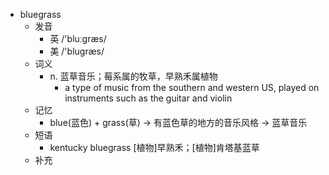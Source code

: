 - bluegrass
  - 发音
    - 英 /'bluːgræs/
    - 美 /'bluɡræs/
  - 词义
    - n. 蓝草音乐；莓系属的牧草，早熟禾属植物
      - a type of music from the southern and western US, played on instruments such as the  guitar  and  violin 
  - 记忆
    - blue(蓝色) + grass(草) → 有蓝色草的地方的音乐风格 → 蓝草音乐
  - 短语
    - kentucky bluegrass [植物]早熟禾；[植物]肯塔基蓝草
  - 补充